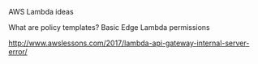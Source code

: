 AWS Lambda ideas

What are policy templates?
   Basic Edge Lambda permissions

http://www.awslessons.com/2017/lambda-api-gateway-internal-server-error/

